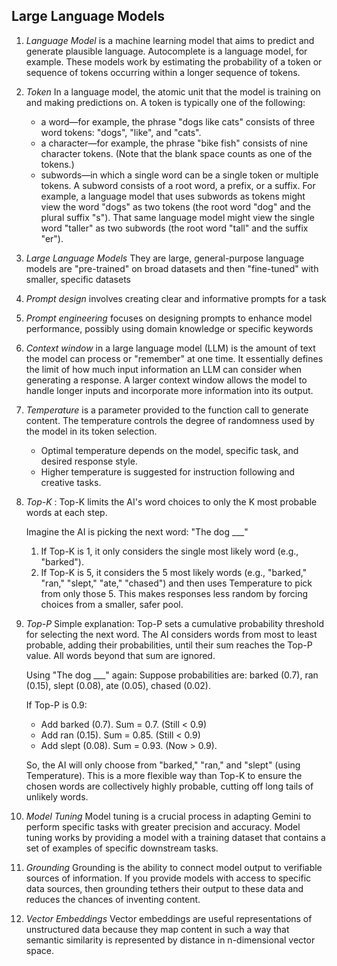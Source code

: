 ## Large Language Models

1) *Language Model* is a machine learning model that aims to predict and generate plausible language. Autocomplete is a language model, for example. These models work by estimating the probability of a token or sequence of tokens occurring within a longer sequence of tokens.

2) *Token* In a language model, the atomic unit that the model is training on and making predictions on. A token is typically one of the following:

	- a word—for example, the phrase "dogs like cats" consists of three word tokens: "dogs", "like", and "cats".
	- a character—for example, the phrase "bike fish" consists of nine character tokens. (Note that the blank space counts as one of the tokens.)
	- subwords—in which a single word can be a single token or multiple tokens. A subword consists of a root word, a prefix, or a suffix. For example, a language model that uses subwords as tokens might view the word "dogs" as two tokens (the root word "dog" and the plural suffix "s"). That same language model might view the single word "taller" as two subwords (the root word "tall" and the suffix "er").

3) *Large Language Models* They are large, general-purpose language models are "pre-trained" on broad datasets and then "fine-tuned" with smaller, specific datasets

4) *Prompt design* involves creating clear and informative prompts for a task

5) *Prompt engineering* focuses on designing prompts to enhance model performance, possibly using domain knowledge or specific keywords

6) _Context window_ in a large language model (LLM) is the amount of text the model can process or "remember" at one time. It essentially defines the limit of how much input information an LLM can consider when generating a response. A larger context window allows the model to handle longer inputs and incorporate more information into its output.

7) _Temperature_ is a parameter provided to the function call to generate content. The temperature controls the degree of randomness used by the model in its token selection.

	- Optimal temperature depends on the model, specific task, and desired response style.
	- Higher temperature is suggested for instruction following and creative tasks.

8) _Top-K_ : Top-K limits the AI's word choices to only the K most probable words at each step.
	
	Imagine the AI is picking the next word: "The dog ___"
	1. If Top-K is 1, it only considers the single most likely word (e.g., "barked").
	2. If Top-K is 5, it considers the 5 most likely words (e.g., "barked," "ran," "slept," "ate," "chased") and then uses Temperature to pick from only those 5. This makes responses less random by forcing choices from a smaller, safer pool.

9) _Top-P_
	Simple explanation: Top-P sets a cumulative probability threshold for selecting the next word. The AI considers words from most to least probable, adding their probabilities, until their sum reaches the Top-P value. All words beyond that sum are ignored.
	
	Using "The dog ___" again:
	Suppose probabilities are: barked (0.7), ran (0.15), slept (0.08), ate (0.05), chased (0.02).
	
	If Top-P is 0.9:
	- Add barked (0.7). Sum = 0.7. (Still < 0.9)
	- Add ran (0.15). Sum = 0.85. (Still < 0.9)
	- Add slept (0.08). Sum = 0.93. (Now > 0.9). 
	
	So, the AI will only choose from "barked," "ran," and "slept" (using Temperature). This is a more flexible way than Top-K to ensure the chosen words are collectively highly probable, cutting off long tails of unlikely words.

10) _Model Tuning_ 
	Model tuning is a crucial process in adapting Gemini to perform specific tasks with greater precision and accuracy. Model tuning works by providing a model with a training dataset that contains a set of examples of specific downstream tasks.

11) _Grounding_
	Grounding is the ability to connect model output to verifiable sources of information. If you provide models with access to specific data sources, then grounding tethers their output to these data and reduces the chances of inventing content.

12) _Vector Embeddings_
	Vector embeddings are useful representations of unstructured data because they map content in such a way that semantic similarity is represented by distance in n-dimensional vector space.